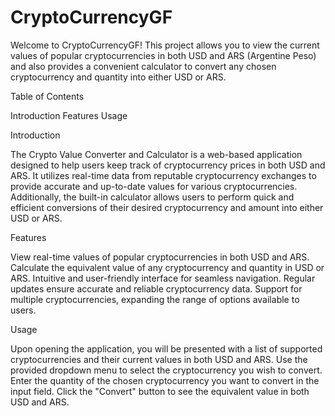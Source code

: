 # CryptoCurrencyGF

Welcome to CryptoCurrencyGF! This project allows you to view the current values of popular cryptocurrencies in both USD and ARS (Argentine Peso) and also provides a convenient calculator to convert any chosen cryptocurrency and quantity into either USD or ARS.

Table of Contents

Introduction
Features
Usage

Introduction

The Crypto Value Converter and Calculator is a web-based application designed to help users keep track of cryptocurrency prices in both USD and ARS. It utilizes real-time data from reputable cryptocurrency exchanges to provide accurate and up-to-date values for various cryptocurrencies. Additionally, the built-in calculator allows users to perform quick and efficient conversions of their desired cryptocurrency and amount into either USD or ARS.

Features

View real-time values of popular cryptocurrencies in both USD and ARS.
Calculate the equivalent value of any cryptocurrency and quantity in USD or ARS.
Intuitive and user-friendly interface for seamless navigation.
Regular updates ensure accurate and reliable cryptocurrency data.
Support for multiple cryptocurrencies, expanding the range of options available to users.

Usage

Upon opening the application, you will be presented with a list of supported cryptocurrencies and their current values in both USD and ARS.
Use the provided dropdown menu to select the cryptocurrency you wish to convert.
Enter the quantity of the chosen cryptocurrency you want to convert in the input field.
Click the "Convert" button to see the equivalent value in both USD and ARS.
